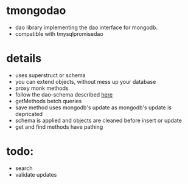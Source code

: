 # tmongodao
 - dao library implementing the dao interface for mongodb.
 - compatible with tmysqlpromisedao

# details
 - uses superstruct or schema
 - you can extend objects, without mess up your database
 - proxy monk methods
 - follow the dao-schema described [here](https://www.npmjs.com/package/tmysqlpromisedao)
 - getMethods betch queries
 - save method uses mongodb's update as mongodb's update is depricated
 - schema is applied and objects are cleaned before insert or update
 - get and find methods have pathing


# todo:
 - search
 - validate updates